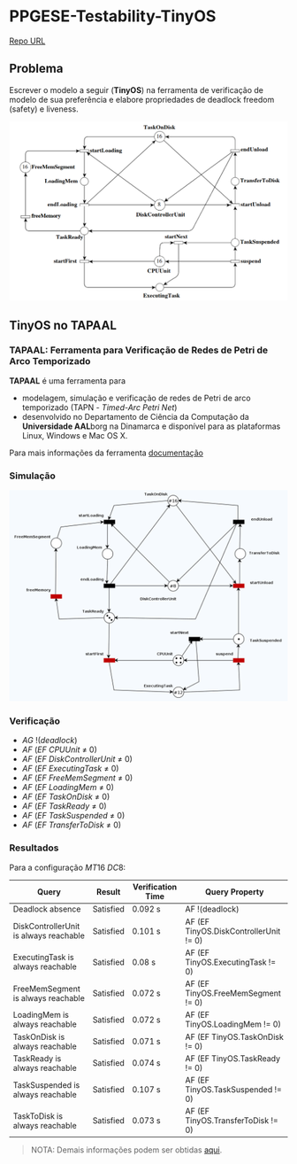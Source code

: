 # PPGESE-Testability-TinyOS

[Repo URL](https://github.com/claudiiolima/PPGESE-Testability-TinyOS "Repo URL")

## Problema

Escrever o modelo a seguir (**TinyOS**) na ferramenta de verificação de modelo de sua preferência e elabore propriedades de deadlock freedom (safety) e liveness.

![1694017745295](assets/tiny-os.png)

## TinyOS no TAPAAL

### TAPAAL: Ferramenta para Verificação de Redes de Petri de Arco Temporizado

**TAPAAL** é uma ferramenta para

* modelagem, simulação e verificação de redes de Petri de arco temporizado (TAPN - *Timed-Arc Petri Net*)
* desenvolvido no Departamento de Ciência da Computação da **Universidade AAL**borg na Dinamarca e disponível para as plataformas Linux, Windows e Mac OS X.

Para mais informações da ferramenta [documentação](https://www.tapaal.net/documentation/ "Documentação do usuário")

### Simulação

![img](assets/simulation.gif "Simulation")

### Verificação

* $AG~!(deadlock)$
* $AF~(EF~CPUUnit~\neq~0)$
* $AF~(EF~DiskControllerUnit~\neq~0)$
* $AF~(EF~ExecutingTask~\neq~0)$
* $AF~(EF~FreeMemSegment~\neq~0)$
* $AF~(EF~LoadingMem~\neq~0)$
* $AF~(EF~TaskOnDisk~\neq~0)$
* $AF~(EF~TaskReady~\neq~0)$
* $AF~(EF~TaskSuspended~\neq~0)$
* $AF~(EF~TransferToDisk~\neq~0)$

### Resultados

Para a configuração $MT16~DC8$:

| Query                                  | Result    | Verification Time | Query Property                         |
| -------------------------------------- | --------- | ----------------- | -------------------------------------- |
| Deadlock absence                       | Satisfied | 0.092 s           | AF !(deadlock)                         |
| DiskControllerUnit is always reachable | Satisfied | 0.101 s           | AF (EF TinyOS.DiskControllerUnit != 0) |
| ExecutingTask is always reachable      | Satisfied | 0.08 s            | AF (EF TinyOS.ExecutingTask != 0)      |
| FreeMemSegment is always reachable     | Satisfied | 0.072 s           | AF (EF TinyOS.FreeMemSegment != 0)     |
| LoadingMem is always reachable         | Satisfied | 0.072 s           | AF (EF TinyOS.LoadingMem != 0)         |
| TaskOnDisk is always reachable         | Satisfied | 0.071 s           | AF (EF TinyOS.TaskOnDisk != 0)         |
| TaskReady is always reachable          | Satisfied | 0.074 s           | AF (EF TinyOS.TaskReady != 0)          |
| TaskSuspended is always reachable      | Satisfied | 0.107 s           | AF (EF TinyOS.TaskSuspended != 0)      |
| TaskToDisk is always reachable         | Satisfied | 0.073 s           | AF (EF TinyOS.TransferToDisk != 0)     |

> NOTA: Demais informações podem ser obtidas [aqui](assets/TinyOS.pdf "TinyOS").
